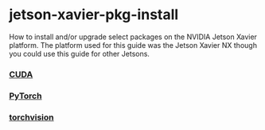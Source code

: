 # jetson-xavier-pkg-install
How to install and/or upgrade select packages on the NVIDIA Jetson Xavier platform. The platform used for this guide was the Jetson Xavier NX though you could use this guide for other Jetsons.

### [CUDA](CUDA.md)
### [PyTorch](PyTorch.md)
### [torchvision](PyTorch.md)
